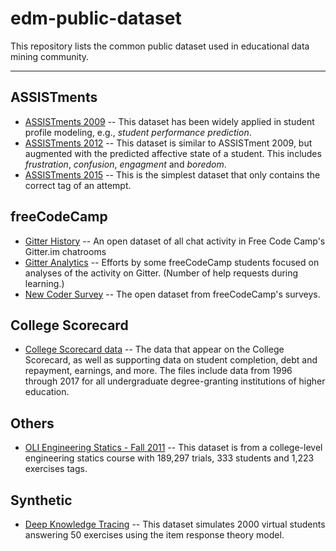 # edm-public-dataset
This repository lists the common public dataset used in educational data mining community.

----

## ASSISTments
- [ASSISTments 2009](https://sites.google.com/site/assistmentsdata/home/assistment-2009-2010-data) -- This dataset has been widely applied in student profile modeling, e.g., _student performance prediction_. 
- [ASSISTments 2012](https://sites.google.com/site/assistmentsdata/home/2012-13-school-data-with-affect) -- This dataset is similar to ASSISTment 2009, but augmented with the predicted affective state of a student. This includes _frustration_, _confusion_, _engagment_ and _boredom_.
- [ASSISTments 2015](https://sites.google.com/site/assistmentsdata/home/2015-assistments-skill-builder-data) -- This is the simplest dataset that only contains the correct tag of an attempt.

## freeCodeCamp
- [Gitter History](https://github.com/freeCodeCamp/open-data/tree/master/gitter-history) -- An open dataset of all chat activity in Free Code Camp's Gitter.im chatrooms
- [Gitter Analytics](https://github.com/freeCodeCamp/open-data/tree/master/gitter-analytics) -- Efforts by some freeCodeCamp students focused on analyses of the activity on Gitter. (Number of help requests during learning.)
- [New Coder Survey](https://github.com/freeCodeCamp/open-data/tree/master/new-coder-surveys) -- The open dataset from freeCodeCamp's surveys.

## College Scorecard
-  [College Scorecard data](https://collegescorecard.ed.gov/data/) -- The data that appear on the College Scorecard, as well as supporting data on student completion, debt and repayment, earnings, and more. The files include data from 1996 through 2017 for all undergraduate degree-granting institutions of higher education.

## Others
- [OLI Engineering Statics - Fall 2011](https://pslcdatashop.web.cmu.edu/DatasetInfo?datasetId=507) -- This dataset is from a college-level engineering statics course with 189,297 trials, 333 students and 1,223 exercises tags.

## Synthetic
- [Deep Knowledge Tracing](https://github.com/chrispiech/DeepKnowledgeTracing/tree/master/data/synthetic) -- This dataset simulates 2000 virtual students answering 50 exercises using the item response theory model. 
